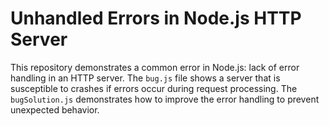 # Unhandled Errors in Node.js HTTP Server

This repository demonstrates a common error in Node.js: lack of error handling in an HTTP server.  The `bug.js` file shows a server that is susceptible to crashes if errors occur during request processing. The `bugSolution.js` demonstrates how to improve the error handling to prevent unexpected behavior.